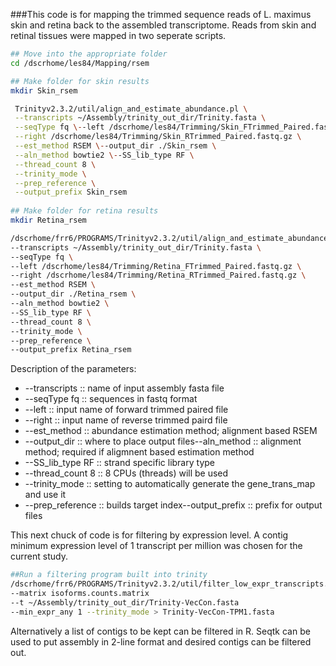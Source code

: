 ###This code is for mapping the trimmed sequence reads of L. maximus skin and retina back to the assembled transcriptome. Reads from skin and retinal tissues were mapped in two seperate scripts.

```bash
## Move into the appropriate folder
cd /dscrhome/les84/Mapping/rsem

## Make folder for skin results
mkdir Skin_rsem 

 Trinityv2.3.2/util/align_and_estimate_abundance.pl \
 --transcripts ~/Assembly/trinity_out_dir/Trinity.fasta \
 --seqType fq \--left /dscrhome/les84/Trimming/Skin_FTrimmed_Paired.fastq.gz \
 --right /dscrhome/les84/Trimming/Skin_RTrimmed_Paired.fastq.gz \
 --est_method RSEM \--output_dir ./Skin_rsem \
 --aln_method bowtie2 \--SS_lib_type RF \
 --thread_count 8 \
 --trinity_mode \
 --prep_reference \
 --output_prefix Skin_rsem
 
## Make folder for retina results
mkdir Retina_rsem

/dscrhome/frr6/PROGRAMS/Trinityv2.3.2/util/align_and_estimate_abundance.pl \
--transcripts ~/Assembly/trinity_out_dir/Trinity.fasta \
--seqType fq \
--left /dscrhome/les84/Trimming/Retina_FTrimmed_Paired.fastq.gz \
--right /dscrhome/les84/Trimming/Retina_RTrimmed_Paired.fastq.gz \
--est_method RSEM \
--output_dir ./Retina_rsem \
--aln_method bowtie2 \
--SS_lib_type RF \
--thread_count 8 \
--trinity_mode \
--prep_reference \
--output_prefix Retina_rsem
```

Description of the parameters:
- --transcripts :: name of input assembly fasta file
- --seqType fq :: sequences in fastq format
- --left :: input name of forward trimmed paired file
- --right :: input name of reverse trimmed paird file
- --est_method :: abundance estimation method; alignment based RSEM
- --output_dir :: where to place output files--aln_method :: alignment method; required if aligmnent based estimation method
- --SS_lib_type RF :: strand specific library type
- --thread_count 8 :: 8 CPUs (threads) will be used
- --trinity_mode :: setting to automatically generate the gene_trans_map and use it
- --prep_reference :: builds target index--output_prefix :: prefix for output files

This next chuck of code is for filtering by expression level. A contig minimum expression level of 1 transcript per million was chosen for the current study.

```bash
##Run a filtering program built into trinity
/dscrhome/frr6/PROGRAMS/Trinityv2.3.2/util/filter_low_expr_transcripts.pl 
--matrix isoforms.counts.matrix
--t ~/Assembly/trinity_out_dir/Trinity-VecCon.fasta
--min_expr_any 1 --trinity_mode > Trinity-VecCon-TPM1.fasta
```

Alternatively a list of contigs to be kept can be filtered in R. Seqtk can be used to put assembly in 2-line format and desired contigs can be filtered out.
